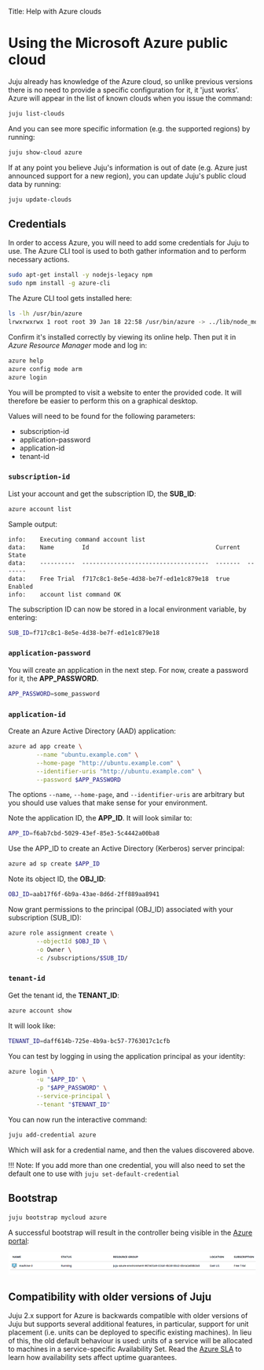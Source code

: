 Title: Help with Azure clouds

# Using the Microsoft Azure public cloud

Juju already has knowledge of the Azure cloud, so unlike previous versions there
is no need to provide a specific configuration for it, it 'just works'. Azure
will appear in the list of known clouds when you issue the command:
  
```bash
juju list-clouds
```
And you can see more specific information (e.g. the supported regions) by 
running:
  
```bash
juju show-cloud azure
```

If at any point you believe Juju's information is out of date (e.g. Azure just 
announced support for a new region), you can update Juju's public cloud data by
running:
  
```bash
juju update-clouds
```

## Credentials

In order to access Azure, you will need to add some credentials for Juju to use.
The Azure CLI tool is used to both gather information and to perform necessary 
actions.

```bash
sudo apt-get install -y nodejs-legacy npm
sudo npm install -g azure-cli
```

The Azure CLI tool gets installed here:

```bash
ls -lh /usr/bin/azure
lrwxrwxrwx 1 root root 39 Jan 18 22:58 /usr/bin/azure -> ../lib/node_modules/azure-cli/bin/azure
```

Confirm it's installed correctly by viewing its online help. Then put it in
*Azure Resource Manager* mode and log in:

```bash
azure help
azure config mode arm
azure login
```

You will be prompted to visit a website to enter the provided code. It will
therefore be easier to perform this on a graphical desktop.

Values will need to be found for the following parameters:

 - subscription-id
 - application-password
 - application-id
 - tenant-id

### `subscription-id`

List your account and get the subscription ID, the **SUB_ID**:

```bash
azure account list
```

Sample output:

```no-highlight
info:    Executing command account list
data:    Name        Id                                    Current  State
data:    ----------  ------------------------------------  -------  -------
data:    Free Trial  f717c8c1-8e5e-4d38-be7f-ed1e1c879e18  true     Enabled
info:    account list command OK
```

The subscription ID can now be stored in a local environment variable, by
entering:

```bash
SUB_ID=f717c8c1-8e5e-4d38-be7f-ed1e1c879e18
```

### `application-password`

You will create an application in the next step. For now, create a password for
it, the **APP_PASSWORD**.

```bash
APP_PASSWORD=some_password
```

### `application-id`

Create an Azure Active Directory (AAD) application:

```bash
azure ad app create \
        --name "ubuntu.example.com" \
        --home-page "http://ubuntu.example.com" \
        --identifier-uris "http://ubuntu.example.com" \
        --password $APP_PASSWORD
```

The options `--name`, `--home-page`, and `--identifier-uris` are arbitrary but
you should use values that make sense for your environment.

Note the application ID, the **APP_ID**. It will look similar to:

```bash
APP_ID=f6ab7cbd-5029-43ef-85e3-5c4442a00ba8
```

Use the APP_ID to create an Active Directory (Kerberos) server principal:

```bash
azure ad sp create $APP_ID
```

Note its object ID, the **OBJ_ID**:

```bash
OBJ_ID=aab17f6f-6b9a-43ae-8d6d-2ff889aa8941
```

Now grant permissions to the principal (OBJ_ID) associated with your
subscription (SUB_ID):

```bash
azure role assignment create \
        --objectId $OBJ_ID \
        -o Owner \
        -c /subscriptions/$SUB_ID/
```

### `tenant-id`

Get the tenant id, the **TENANT_ID**:

```bash
azure account show
```

It will look like:

```bash
TENANT_ID=daff614b-725e-4b9a-bc57-7763017c1cfb
```

You can test by logging in using the application principal as your identity:

```bash
azure login \
        -u "$APP_ID" \
        -p "$APP_PASSWORD" \
        --service-principal \
        --tenant "$TENANT_ID"
```

You can now run the interactive command:
  
```bash
juju add-credential azure
```

Which will ask for a credential name, and then the values discovered above.

!!! Note: If you add more than one credential, you will also need to set the
default one to use with `juju set-default-credential`

## Bootstrap


```bash
juju bootstrap mycloud azure
```

A successful bootstrap will result in the controller being visible in the
[Azure portal](http://portal.azure.com):

![bootstrap machine 0 in Azure portal](media/azure_portal-machine_0.png)


## Compatibility with older versions of Juju

Juju 2.x support for Azure is backwards compatible with older versions of Juju
but supports several additional features, in particular, support for unit 
placement (i.e. units can be deployed to specific existing machines). In lieu
of this, the old default behaviour is used: units of a service will be 
allocated to machines in a service-specific Availability Set. Read the
[Azure SLA](https://azure.microsoft.com/en-gb/support/legal/sla/) to learn how
availability sets affect uptime guarantees.


